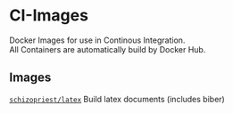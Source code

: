 # CI-Images
Docker Images for use in Continous Integration.  
All Containers are automatically build by Docker Hub.

## Images

[`schizopriest/latex`](https://hub.docker.com/r/schizopriest/latex) Build latex documents (includes biber)

